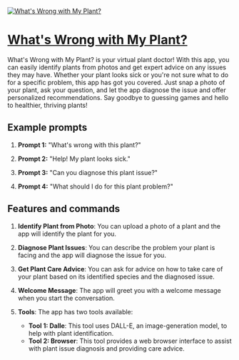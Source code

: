 [![What's Wrong with My Plant?](https://files.oaiusercontent.com/file-rbTjO4oZrTbuV17O5In1mtO8?se=2123-10-19T07%3A39%3A46Z&sp=r&sv=2021-08-06&sr=b&rscc=max-age%3D31536000%2C%20immutable&rscd=attachment%3B%20filename%3Dc024815c-dc45-492c-b6c2-896fa574f8d6.png&sig=qMAWtTnFMP2OMG1pHCgKYTDQMFsCCD00kitVPWhHal8%3D)](https://chat.openai.com/g/g-6rbIIsNdj-what-s-wrong-with-my-plant)

# [What's Wrong with My Plant?](https://chat.openai.com/g/g-6rbIIsNdj-what-s-wrong-with-my-plant)

What's Wrong with My Plant? is your virtual plant doctor! With this app, you can easily identify plants from photos and get expert advice on any issues they may have. Whether your plant looks sick or you're not sure what to do for a specific problem, this app has got you covered. Just snap a photo of your plant, ask your question, and let the app diagnose the issue and offer personalized recommendations. Say goodbye to guessing games and hello to healthier, thriving plants!

## Example prompts

1. **Prompt 1:** "What's wrong with this plant?"

2. **Prompt 2:** "Help! My plant looks sick."

3. **Prompt 3:** "Can you diagnose this plant issue?"

4. **Prompt 4:** "What should I do for this plant problem?"

## Features and commands

1. **Identify Plant from Photo**: You can upload a photo of a plant and the app will identify the plant for you.

2. **Diagnose Plant Issues**: You can describe the problem your plant is facing and the app will diagnose the issue for you.

3. **Get Plant Care Advice**: You can ask for advice on how to take care of your plant based on its identified species and the diagnosed issue.

4. **Welcome Message**: The app will greet you with a welcome message when you start the conversation.

5. **Tools**: The app has two tools available:
   - **Tool 1: Dalle**: This tool uses DALL-E, an image-generation model, to help with plant identification.
   - **Tool 2: Browser**: This tool provides a web browser interface to assist with plant issue diagnosis and providing care advice.